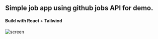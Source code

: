 ## Simple job app using github jobs API for demo.

#### Build with React + Tailwind

![screen](https://i.gyazo.com/392aed2a4b057c1f75e613d249a18e26.png)

